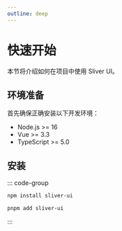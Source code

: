 ```yaml
---
outline: deep
---
```


# 快速开始

本节将介绍如何在项目中使用 Sliver UI。

## 环境准备

首先确保正确安装以下开发环境：

- Node.js >= 16
- Vue >= 3.3
- TypeScript >= 5.0

## 安装

::: code-group

```bash [npm]
npm install sliver-ui
```

```bash [pnpm]
pnpm add sliver-ui
```

:::
